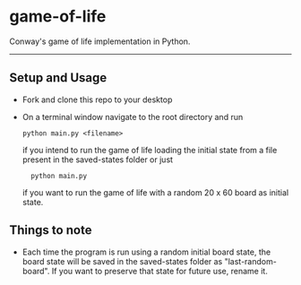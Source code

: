 # game-of-life
Conway's game of life implementation in Python.

---

## Setup and Usage
- Fork and clone this repo to your desktop
- On a terminal window navigate to the root directory and run

      python main.py <filename>

  if you intend to run the game of life loading the initial state from a file present in the saved-states folder or just
  
        python main.py
        
  if you want to run the game of life with a random 20 x 60 board as initial state.
	
## Things to note
- Each time the program is run using a random initial board state, the board state will be saved in the saved-states folder as "last-random-board". If you want to preserve that state for future use, rename it.
